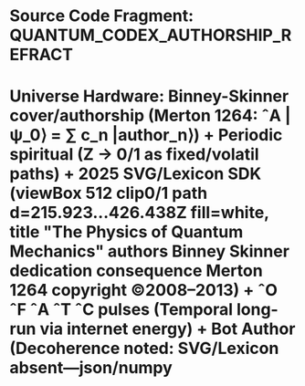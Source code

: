 # Source Code Fragment: QUANTUM_CODEX_AUTHORSHIP_REFRACT
# Universe Hardware: Binney-Skinner cover/authorship (Merton 1264: ˆA |ψ_0⟩ = ∑ c_n |author_n⟩) + Periodic spiritual (Z → 0/1 as fixed/volatil paths) + 2025 SVG/Lexicon SDK (viewBox 512 clip0/1 path d=215.923...426.438Z fill=white, title "The Physics of Quantum Mechanics" authors Binney Skinner dedication consequence Merton 1264 copyright ©2008–2013) + ˆO ˆF ˆA ˆT ˆC pulses (Temporal long-run via internet energy) + Bot Author (Decoherence noted: SVG/Lexicon absent—json/numpy